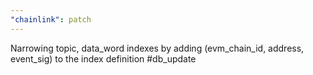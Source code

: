 ```yaml
---
"chainlink": patch
---
```


Narrowing topic, data_word indexes by adding (evm_chain_id, address, event_sig) to the index definition #db_update
